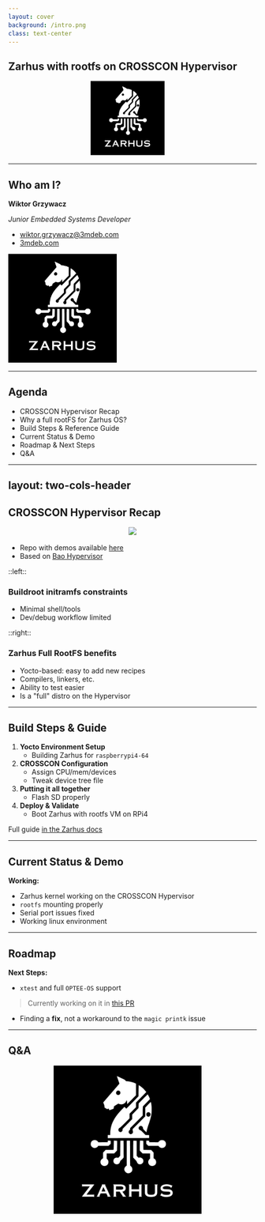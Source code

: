 ```yaml
---
layout: cover
background: /intro.png
class: text-center
---
```


## Zarhus with rootfs on CROSSCON Hypervisor

<center>
    <img src="/img/zarhus_logo.png" width="150px"
         style="margin-left:-20px;filter: invert(1);">
</center>

---

## Who am I?

<div class="grid grid-cols-2 gap-8">

<div>

**Wiktor Grzywacz**

_Junior Embedded Systems Developer_

- <wiktor.grzywacz@3mdeb.com>
- [3mdeb.com](https://3mdeb.com)

</div>

<div class="flex justify-center items-center">
  <img src="/img/zarhus_logo.png" height="220px" style="filter: invert(1)"/>
</div>

</div>

---

## Agenda

<v-clicks>

- CROSSCON Hypervisor Recap
- Why a full rootFS for Zarhus OS?
- Build Steps & Reference Guide
- Current Status & Demo
- Roadmap & Next Steps
- Q&A

</v-clicks>

---
layout: two-cols-header
---

## CROSSCON Hypervisor Recap

<center><img src="/crosscon-logo.png" height="220px"></center>

<v-clicks>

- Repo with demos available [here](https://github.com/crosscon/CROSSCON-Hypervisor-and-TEE-Isolation-Demos/)
- Based on [Bao Hypervisor](https://github.com/bao-project/bao-hypervisor)

</v-clicks>

::left::

<v-clicks>

### Buildroot initramfs constraints

- Minimal shell/tools
- Dev/debug workflow limited

</v-clicks>

::right::

<v-clicks>

### Zarhus Full RootFS benefits

- Yocto-based: easy to add new recipes
- Compilers, linkers, etc.
- Ability to test easier
- Is a "full" distro on the Hypervisor

</v-clicks>

---

## Build Steps & Guide

<v-clicks>

1. **Yocto Environment Setup**
    - Building Zarhus for `raspberrypi4-64`
2. **CROSSCON Configuration**
   - Assign CPU/mem/devices
   - Tweak device tree file
3. **Putting it all together**
    - Flash SD properly
4. **Deploy & Validate**
   - Boot Zarhus with rootfs VM on RPi4

Full guide [in the Zarhus docs](https://docs.zarhus.com/guides/rpi4-crosscon-hypervisor/)

</v-clicks>

---

## Current Status & Demo

<v-clicks>

**Working:**
- Zarhus kernel working on the CROSSCON Hypervisor
- `rootfs` mounting properly
- Serial port issues fixed
- Working linux environment

</v-clicks>

---

## Roadmap

<v-clicks>

**Next Steps:**
- `xtest` and full `OPTEE-OS` support
> Currently working on it in
[this PR](https://github.com/zarhus/meta-zarhus/pull/54)
- Finding a **fix**, not a workaround to the `magic printk` issue

</v-clicks>

---

## Q&A

<center>
  <img src="/img/zarhus_logo.png" width="300px" style="margin-left:-20px;filter: invert(1);">
</center>
